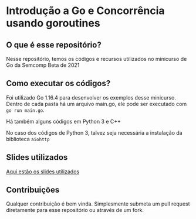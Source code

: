 # Introdução a Go e Concorrência usando goroutines

## O que é esse repositório?
Nesse repositório, temos os códigos e recursos utilizados no minicurso de Go da Semcomp Beta de 2021

## Como executar os códigos?
Foi utilizado Go 1.16.4 para desenvolver os exemplos desse minicurso.
Dentro de cada pasta há um arquivo main.go, ele pode ser executado com `go run main.go`.

Há também alguns códigos em Python 3 e C++

No caso dos códigos de Python 3, talvez seja necessária a instalação da biblioteca `aiohttp`

## Slides utilizados

[Aqui estão os slides utilizados](https://docs.google.com/presentation/d/13MplHlxhkBGXq_gZR-An6xbQA6rlD2AJo7Xsw68ldvE/edit?usp=sharing)

## Contribuições

Qualquer contribuição é bem vinda. Simplesmente submeta um pull request diretamente para esse repositório ou através de um fork.
